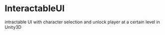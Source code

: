 # InteractableUI
intractable UI with character selection and unlock player at a certain level in Unity3D
